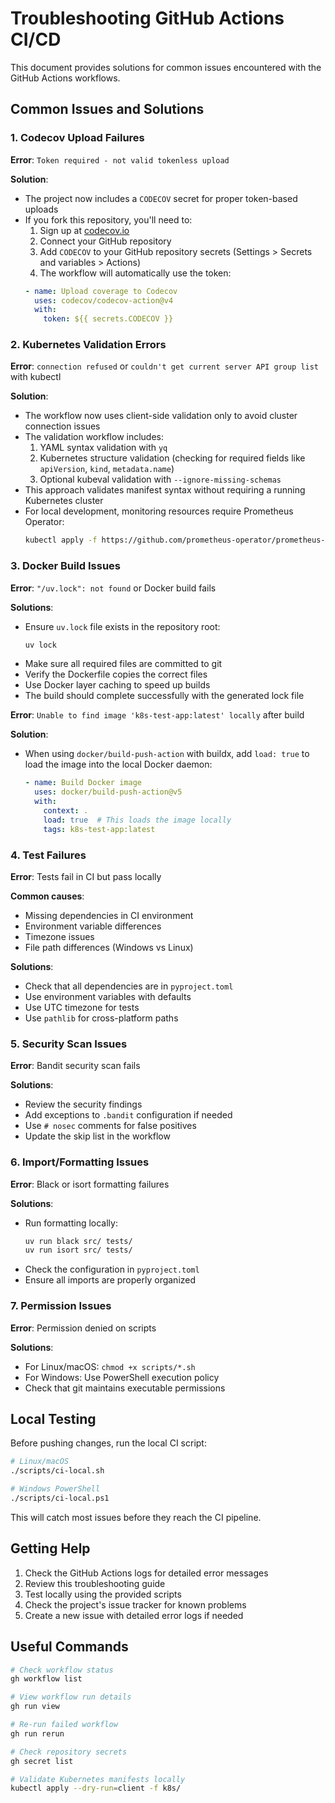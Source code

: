 # Troubleshooting GitHub Actions CI/CD

This document provides solutions for common issues encountered with the GitHub Actions workflows.

## Common Issues and Solutions

### 1. Codecov Upload Failures

**Error**: `Token required - not valid tokenless upload`

**Solution**: 
- The project now includes a `CODECOV` secret for proper token-based uploads
- If you fork this repository, you'll need to:
  1. Sign up at [codecov.io](https://codecov.io)
  2. Connect your GitHub repository
  3. Add `CODECOV` to your GitHub repository secrets (Settings > Secrets and variables > Actions)
  4. The workflow will automatically use the token:
  ```yaml
  - name: Upload coverage to Codecov
    uses: codecov/codecov-action@v4
    with:
      token: ${{ secrets.CODECOV }}
  ```

### 2. Kubernetes Validation Errors

**Error**: `connection refused` or `couldn't get current server API group list` with kubectl

**Solution**: 
- The workflow now uses client-side validation only to avoid cluster connection issues
- The validation workflow includes:
  1. YAML syntax validation with `yq`
  2. Kubernetes structure validation (checking for required fields like `apiVersion`, `kind`, `metadata.name`)
  3. Optional kubeval validation with `--ignore-missing-schemas`
- This approach validates manifest syntax without requiring a running Kubernetes cluster
- For local development, monitoring resources require Prometheus Operator:
  ```bash
  kubectl apply -f https://github.com/prometheus-operator/prometheus-operator/releases/download/v0.68.0/bundle.yaml
  ```

### 3. Docker Build Issues

**Error**: `"/uv.lock": not found` or Docker build fails

**Solutions**:
- Ensure `uv.lock` file exists in the repository root:
  ```bash
  uv lock
  ```
- Make sure all required files are committed to git
- Verify the Dockerfile copies the correct files
- Use Docker layer caching to speed up builds
- The build should complete successfully with the generated lock file

**Error**: `Unable to find image 'k8s-test-app:latest' locally` after build

**Solution**:
- When using `docker/build-push-action` with buildx, add `load: true` to load the image into the local Docker daemon:
  ```yaml
  - name: Build Docker image
    uses: docker/build-push-action@v5
    with:
      context: .
      load: true  # This loads the image locally
      tags: k8s-test-app:latest
  ```

### 4. Test Failures

**Error**: Tests fail in CI but pass locally

**Common causes**:
- Missing dependencies in CI environment
- Environment variable differences
- Timezone issues
- File path differences (Windows vs Linux)

**Solutions**:
- Check that all dependencies are in `pyproject.toml`
- Use environment variables with defaults
- Use UTC timezone for tests
- Use `pathlib` for cross-platform paths

### 5. Security Scan Issues

**Error**: Bandit security scan fails

**Solutions**:
- Review the security findings
- Add exceptions to `.bandit` configuration if needed
- Use `# nosec` comments for false positives
- Update the skip list in the workflow

### 6. Import/Formatting Issues

**Error**: Black or isort formatting failures

**Solutions**:
- Run formatting locally:
  ```bash
  uv run black src/ tests/
  uv run isort src/ tests/
  ```
- Check the configuration in `pyproject.toml`
- Ensure all imports are properly organized

### 7. Permission Issues

**Error**: Permission denied on scripts

**Solutions**:
- For Linux/macOS: `chmod +x scripts/*.sh`
- For Windows: Use PowerShell execution policy
- Check that git maintains executable permissions

## Local Testing

Before pushing changes, run the local CI script:

```bash
# Linux/macOS
./scripts/ci-local.sh

# Windows PowerShell
./scripts/ci-local.ps1
```

This will catch most issues before they reach the CI pipeline.

## Getting Help

1. Check the GitHub Actions logs for detailed error messages
2. Review this troubleshooting guide
3. Test locally using the provided scripts
4. Check the project's issue tracker for known problems
5. Create a new issue with detailed error logs if needed

## Useful Commands

```bash
# Check workflow status
gh workflow list

# View workflow run details
gh run view

# Re-run failed workflow
gh run rerun

# Check repository secrets
gh secret list

# Validate Kubernetes manifests locally
kubectl apply --dry-run=client -f k8s/
```

